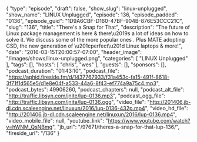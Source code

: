 {
  "type": "episode",
  "draft": false,
  "show_slug": "linux-unplugged",
  "show_name": "LINUX Unplugged",
  "episode": 136,
  "episode_padded": "0136",
  "episode_guid": "1D9A6CBF-D160-47BF-904B-876E53CCC21C",
  "slug": "136",
  "title": "There's a Snap for That",
  "description": "The future of Linux package management is here & there\u2019s a lot of ideas on how to solve it. We discuss some of the more popular ones . Plus MATE adopting CSD, the new generation of \u201cperfect\u201d Linux laptops & more!",
  "date": "2016-03-15T20:00:57-07:00",
  "header_image": "/images/shows/linux-unplugged.png",
  "categories": [
    "LINUX Unplugged"
  ],
  "tags": [],
  "hosts": [
    "chris",
    "wes"
  ],
  "guests": [],
  "sponsors": [],
  "podcast_duration": "01:43:10",
  "podcast_file": "https://aphid.fireside.fm/d/1437767933/f31a453c-fa15-491f-8618-3f71f1d565e5/d1e8e04f-a533-44a6-8f43-ef774a9a75c4.mp3",
  "podcast_bytes": 49906260,
  "podcast_chapters": null,
  "podcast_alt_file": "http://traffic.libsyn.com/jnite/lup-0136.mp3",
  "podcast_ogg_file": "http://traffic.libsyn.com/jnite/lup-0136.ogg",
  "video_file": "http://201406.jb-dl.cdn.scaleengine.net/linuxun/2016/lup-0136-432p.mp4",
  "video_hd_file": "http://201406.jb-dl.cdn.scaleengine.net/linuxun/2016/lup-0136.mp4",
  "video_mobile_file": null,
  "youtube_link": "https://www.youtube.com/watch?v=hWNM_QsNBmg",
  "jb_url": "/97671/theres-a-snap-for-that-lup-136/",
  "fireside_url": "/136"
}

